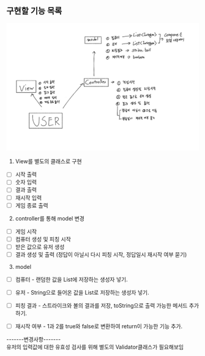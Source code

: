 ## 구현할 기능 목록

![내가그린기린그림](/docs/IMG_0195.jpg)

1. View를 별도의 클래스로 구현
- [ ] 시작 출력
- [ ] 숫자 입력
- [ ] 결과 출력
- [ ] 재시작 입력
- [ ] 게임 종료 출력

2. controller를 통해 model 변경
- [ ] 게임 시작
- [ ] 컴퓨터 생성 및 피칭 시작
- [ ] 받은 값으로 유저 생성
- [ ] 결과 생성 및 출력 (정답이 아닐시 다시 피칭 시작, 정답일시 재시작 여부 묻기)

3. model
- [ ] 컴퓨터 - 랜덤한 값을 List에 저장하는 생성자 넣기.
- [ ] 유저 - String으로 들어온 값을 List로 저장하는 생성자 넣기.
- [ ] 피칭 결과 - 스트라이크와 볼의 결과를 저장, toString으로 출력 가능한 메서드 추가하기.
- [ ] 재시작 여부 - 1과 2를 true와 false로 변환하여 return이 가능한 기능 추가.


-------변경사항------- <br/>
유저의 입력값에 대한 유효성 검사를 위해 별도의 Validator클래스가 필요해보임

